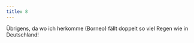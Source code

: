 ```yaml
---
title: 8
---
```



&Uuml;brigens, da wo ich herkomme (Borneo) f&auml;llt doppelt so viel Regen wie in Deutschland!